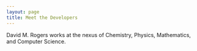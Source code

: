 ```yaml
---
layout: page
title: Meet the Developers
---
```


David M. Rogers works at the nexus of
Chemistry, Physics, Mathematics, and Computer Science.

